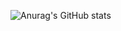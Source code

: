 ![Anurag's GitHub stats](https://github-readme-stats.vercel.app/api?username=anuraghazra&count_private=true&show_icons=true&theme=dark)
